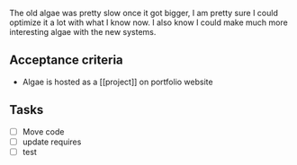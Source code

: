 The old algae was pretty slow once it got bigger, I am pretty sure I could optimize it a lot with what I know now. I also know I could make much more interesting algae with the new systems.

## Acceptance criteria

- Algae is hosted as a [[project]] on portfolio website
## Tasks
- [ ] Move code 
- [ ] update requires
- [ ] test